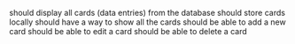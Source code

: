 should display all cards (data entries) from the database
should store cards locally
should have a way to show all the cards
should be able to add a new card
should be able to edit a card
should be able to delete a card
